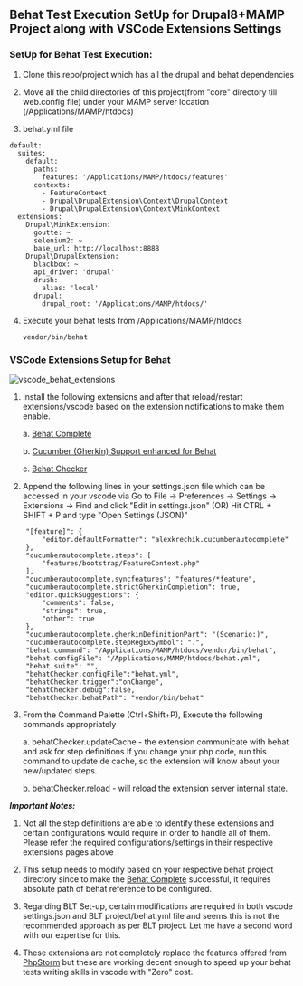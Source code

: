 ## Behat Test Execution SetUp for  Drupal8+MAMP Project along with VSCode Extensions Settings

### SetUp for Behat Test Execution:

1. Clone this repo/project which has all the drupal and behat dependencies

2. Move all the child directories of this project(from "core" directory till web.config file) under your MAMP server location (/Applications/MAMP/htdocs)

3. behat.yml file

```
default:
  suites:
    default:
      paths:
        features: '/Applications/MAMP/htdocs/features'
      contexts:
        - FeatureContext
        - Drupal\DrupalExtension\Context\DrupalContext
        - Drupal\DrupalExtension\Context\MinkContext
  extensions:
    Drupal\MinkExtension:
      goutte: ~
      selenium2: ~
      base_url: http://localhost:8888
    Drupal\DrupalExtension:
      blackbox: ~
      api_driver: 'drupal'
      drush:
        alias: 'local'
      drupal:
        drupal_root: '/Applications/MAMP/htdocs/'
```

4. Execute your behat tests from /Applications/MAMP/htdocs
   ```
   vendor/bin/behat
   ```

### VSCode Extensions Setup for Behat

 ![vscode_behat_extensions](demo_evidence/vscode.gif)

1. Install the following extensions and after that reload/restart extensions/vscode based on the extension notifications to make them enable.

   a. [Behat Complete](https://marketplace.visualstudio.com/items?itemName=choppedcode.behat-complete)

   b. [Cucumber (Gherkin) Support enhanced for Behat](https://marketplace.visualstudio.com/items?itemName=marcosvfranco.cucumberautocomplete-behat)

   c. [Behat Checker](https://marketplace.visualstudio.com/items?itemName=beeblebrox3.behat-checker)


2. Append the following lines in your settings.json file which can be accessed in your vscode via
   Go to File -> Preferences -> Settings -> Extensions -> Find and click "Edit in settings.json" (OR)
   Hit CTRL + SHIFT + P and type "Open Settings (JSON)"

```
    "[feature]": {
        "editor.defaultFormatter": "alexkrechik.cucumberautocomplete"
    },
    "cucumberautocomplete.steps": [
        "features/bootstrap/FeatureContext.php"
    ],
    "cucumberautocomplete.syncfeatures": "features/*feature",
    "cucumberautocomplete.strictGherkinCompletion": true,
    "editor.quickSuggestions": {
        "comments": false,
        "strings": true,
        "other": true
    },
    "cucumberautocomplete.gherkinDefinitionPart": "(Scenario:)",
    "cucumberautocomplete.stepRegExSymbol": ".",
    "behat.command": "/Applications/MAMP/htdocs/vendor/bin/behat",
    "behat.configFile": "/Applications/MAMP/htdocs/behat.yml",
    "behat.suite": "",
    "behatChecker.configFile":"behat.yml",
    "behatChecker.trigger":"onChange",
    "behatChecker.debug":false,
    "behatChecker.behatPath": "vendor/bin/behat"
```

3. From the Command Palette (Ctrl+Shift+P), Execute the following commands appropriately

   a. behatChecker.updateCache - the extension communicate with behat and ask for step definitions.If you change your php code, run this command to update de cache, so the extension will know about your new/updated steps.

   b. behatChecker.reload - will reload the extension server internal state.

***Important Notes:***

1. Not all the step definitions are able to identify these extensions and certain configurations would require in order to handle all of them. Please refer the required configurations/settings in their respective extensions pages above

2. This setup needs to modify based on your respective behat project directory since to make the [Behat Complete](https://marketplace.visualstudio.com/items?itemName=choppedcode.behat-complete) successful, it requires absolute path of behat reference to be configured.

3. Regarding BLT Set-up, certain modifications are required in both vscode settings.json and BLT project/behat.yml file and seems this is not the recommended approach as per BLT project. Let me have a second word with our expertise for this.

4. These extensions are not completely replace the features offered from [PhpStorm](https://www.jetbrains.com/help/phpstorm/run-debug-configuration-behat.html) but these are working decent enough to speed up your behat tests writing skills in vscode with "Zero" cost.
